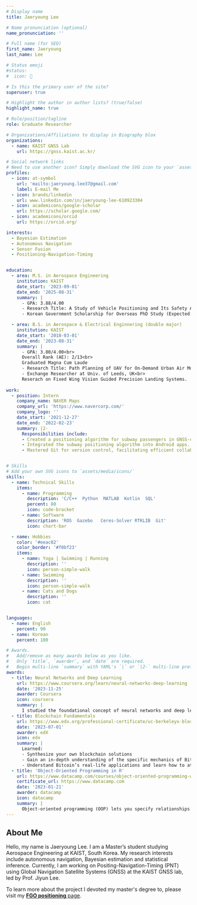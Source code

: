 ```yaml
---
# Display name
title: Jaeryoung Lee

# Name pronunciation (optional)
name_pronunciation: ''

# Full name (for SEO)
first_name: Jaeryoung
last_name: Lee

# Status emoji
#status:
#  icon: 👀

# Is this the primary user of the site?
superuser: true

# Highlight the author in author lists? (true/false)
highlight_name: true

# Role/position/tagline
role: Graduate Researcher

# Organizations/Affiliations to display in Biography blox
organizations:
  - name: KAIST GNSS Lab
    url: https://gnss.kaist.ac.kr/

# Social network links
# Need to use another icon? Simply download the SVG icon to your `assets/media/icons/` folder.
profiles:
  - icon: at-symbol
    url: 'mailto:jaeryoung.lee37@gmail.com'
    label: E-mail Me
  - icon: brands/linkedin
    url: www.linkedin.com/in/jaeryoung-lee-610923304
  - icon: academicons/google-scholar
    url: https://scholar.google.com/
  - icon: academicons/orcid
    url: https://orcid.org/

interests:
  - Bayesian Estimation
  - Autonomous Navigation
  - Sensor Fusion 
  - Positioning-Navigation-Timing


education:
  - area: M.S. in Aerospace Engineering
    institution: KAIST
    date_start: '2023-09-01'
    date_end: '2025-08-31'
    summary: |
      - GPA: 3.88/4.00
      - Research Title: A Study of Vehicle Positioning and Its Safety Analysis based on Bayesian Estimation and Factor Graphs (Advisor: Prof. Jiyun Lee)
      - Korean Government Scholarship for Overseas PhD Study (Expected: 2025-2027) 

  - area: B.S. in Aerospace & Electrical Enginnering (double major)
    institution: KAIST
    date_start: '2018-03-01'
    date_end: '2023-08-31'
    summary: |
      - GPA: 3.80/4.00<br>
      Overall Rank (AE): 2/13<br>
      Graduated Magna Cum Laude
      - Research Title: Path Planning of UAV for On-Demand Urban Air Mobility using Markov Decision Process (Advisor: Prof. Jaemyung Ahn)
      - Exchange Researcher at Univ. of Leeds, UK<br>
      Reserach on Fixed Wing Vision Guided Precision Landing Systems.
  
work:
  - position: Intern 
    company_name: NAVER Maps 
    company_url: 'https://www.navercorp.com/'
    company_logo: ''
    date_start: '2021-12-27'
    date_end: '2022-02-23'
    summary: |2-
      Responsibilities include:
      - Created a positioning algorithm for subway passengers in GNSS-challenging environments using smartphone sensor data.
      - Integrated the subway positioning algorithm into Android apps.
      - Mastered Git for version control, facilitating efficient collaboration.


# Skills
# Add your own SVG icons to `assets/media/icons/`
skills:
  - name: Technical Skills
    items:
      - name: Programming 
        description: 'C/C++  Python  MATLAB  Kotlin  SQL'
        percent: 80
        icon: code-bracket
      - name: Software
        description: 'ROS  Gazebo   Ceres-Solver RTKLIB  Git'
        icon: chart-bar

  - name: Hobbies
    color: '#eeac02'
    color_border: '#f0bf23'
    items:
      - name: Yoga | Swimming | Running
        description: ''
        icon: person-simple-walk
      - name: Swimming
        description: ''
        icon: person-simple-walk
      - name: Cats and Dogs
        description: ''
        icon: cat


languages:
  - name: English
    percent: 90
  - name: Korean
    percent: 100

# Awards.
#   Add/remove as many awards below as you like.
#   Only `title`, `awarder`, and `date` are required.
#   Begin multi-line `summary` with YAML's `|` or `|2-` multi-line prefix and indent 2 spaces below.
awards:
  - title: Neural Networks and Deep Learning
    url: https://www.coursera.org/learn/neural-networks-deep-learning
    date: '2023-11-25'
    awarder: Coursera
    icon: coursera
    summary: |
      I studied the foundational concept of neural networks and deep learning. By the end, I was familiar with the significant technological trends driving the rise of deep learning; build, train, and apply fully connected deep neural networks; implement efficient (vectorized) neural networks; identify key parameters in a neural network’s architecture; and apply deep learning to your own applications.
  - title: Blockchain Fundamentals
    url: https://www.edx.org/professional-certificate/uc-berkeleyx-blockchain-fundamentals
    date: '2023-07-01'
    awarder: edX
    icon: edx
    summary: |
      Learned:
      - Synthesize your own blockchain solutions
      - Gain an in-depth understanding of the specific mechanics of Bitcoin
      - Understand Bitcoin’s real-life applications and learn how to attack and destroy Bitcoin, Ethereum, smart contracts and Dapps, and alternatives to Bitcoin’s Proof-of-Work consensus algorithm
  - title: 'Object-Oriented Programming in R'
    url: https://www.datacamp.com/courses/object-oriented-programming-with-s3-and-r6-in-r
    certificate_url: https://www.datacamp.com
    date: '2023-01-21'
    awarder: datacamp
    icon: datacamp
    summary: |
      Object-oriented programming (OOP) lets you specify relationships between functions and the objects that they can act on, helping you manage complexity in your code. This is an intermediate level course, providing an introduction to OOP, using the S3 and R6 systems. S3 is a great day-to-day R programming tool that simplifies some of the functions that you write. R6 is especially useful for industry-specific analyses, working with web APIs, and building GUIs.
---
```


## About Me

Hello, my name is Jaeryoung Lee. I am a Master’s student studying Aerospace Engineering at KAIST, South Korea. My research interests include autonomous navigation, Bayesian estimation and statistical inference. Currently, I am working on Positing-Navigation-Timing (PNT) using Global Navigation Satellite Systems (GNSS) at the KAIST GNSS lab, led by Prof. Jiyun Lee.

To learn more about the project I devoted my master's degree to, please visit my [**FGO positioning** page](https://jaeryounglee.github.io/research-projects/fgo/).
